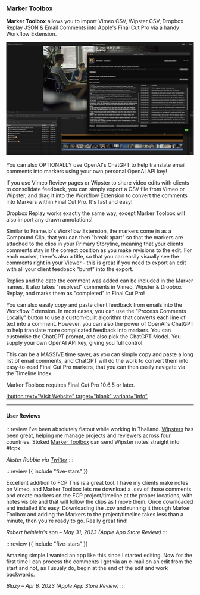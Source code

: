 ### Marker Toolbox

**Marker Toolbox** allows you to import Vimeo CSV, Wipster CSV, Dropbox Replay JSON & Email Comments into Apple's Final Cut Pro via a handy Workflow Extension.

![](/static/marker-toolbox.jpg)

You can also OPTIONALLY use OpenAI's ChatGPT to help translate email comments into markers using your own personal OpenAI API key!

If you use Vimeo Review pages or Wipster to share video edits with clients to consolidate feedback, you can simply export a CSV file from Vimeo or Wipster, and drag it into the Workflow Extension to convert the comments into Markers within Final Cut Pro. It's fast and easy!

Dropbox Replay works exactly the same way, except Marker Toolbox will also import any drawn annotations!

Similar to Frame.io's Workflow Extension, the markers come in as a Compound Clip, that you can then "break apart" so that the markers are attached to the clips in your Primary Storyline, meaning that your clients comments stay in the correct position as you make revisions to the edit. For each marker, there's also a title, so that you can easily visually see the comments right in your Viewer - this is great if you need to export an edit with all your client feedback "burnt" into the export.

Replies and the date the comment was added can be included in the Marker names. It also takes "resolved" comments in Vimeo, Wipster & Dropbox Replay, and marks them as "completed" in Final Cut Pro!

You can also easily copy and paste client feedback from emails into the Workflow Extension. In most cases, you can use the "Process Comments Locally" button to use a custom-built algorithm that converts each line of text into a comment. However, you can also the power of OpenAI's ChatGPT to help translate more complicated feedback into markers. You can customise the ChatGPT prompt, and also pick the ChatGPT Model. You supply your own OpenAI API key, giving you full control.

This can be a MASSIVE time saver, as you can simply copy and paste a long list of email comments, and ChatGPT will do the work to convert them into easy-to-read Final Cut Pro markers, that you can then easily navigate via the Timeline Index.

Marker Toolbox requires Final Cut Pro 10.6.5 or later.

[!button text="Visit Website" target="blank" variant="info"](https://markertoolbox.io)

---

#### User Reviews

:::review
I’ve been absolutely flatout while working in Thailand.
[Wipsters](https://www.wipster.io) has been great, helping me manage projects and reviewers across four countries. Stoked [Marker Toolbox](https://markertoolbox.io) can send Wipster notes straight into #fcpx

_Alister Robbie via [Twitter](https://twitter.com/alisterrobbie/status/1664105856475238400)_
:::

:::review
{{ include "five-stars" }}

Excellent addition to FCP
This is a great tool. I have my clients make notes on Vimeo, and Marker Toolbox lets me download a .csv of those comments and create markers on the FCP project/timeline at the proper locations, with notes visible and that will follow the clips as I move them. Once downloaded and installed it's easy. Downloading the .csv and running it through Marker Toolbox and adding the Markers to the project/timeline takes less than a minute, then you're ready to go. Really great find!

_Robert heinlein's son – May 31, 2023 (Apple App Store Review)_
:::

:::review
{{ include "five-stars" }}

Amazing simple
I wanted an app like this since I started editing. Now for the first time I can process the comments I get via an e-mail on an edit from the start and not, as I usualy do, begin at the end of the edit and work backwards.

_Blazy – Apr 6, 2023 (Apple App Store Review)_
:::